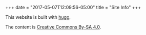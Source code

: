 +++
date = "2017-05-07T12:09:56-05:00"
title = "Site Info"
+++

This website is built with [hugo](https://gohugo.io).

The content is [Creative Commons By-SA 4.0](https://creativecommons.org/licenses/by-sa/4.0/).
